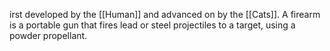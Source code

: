 
irst developed by the [[Human]] and advanced on by the [[Cats]]. A firearm is a portable gun that fires lead or steel projectiles to a target, using a powder propellant.